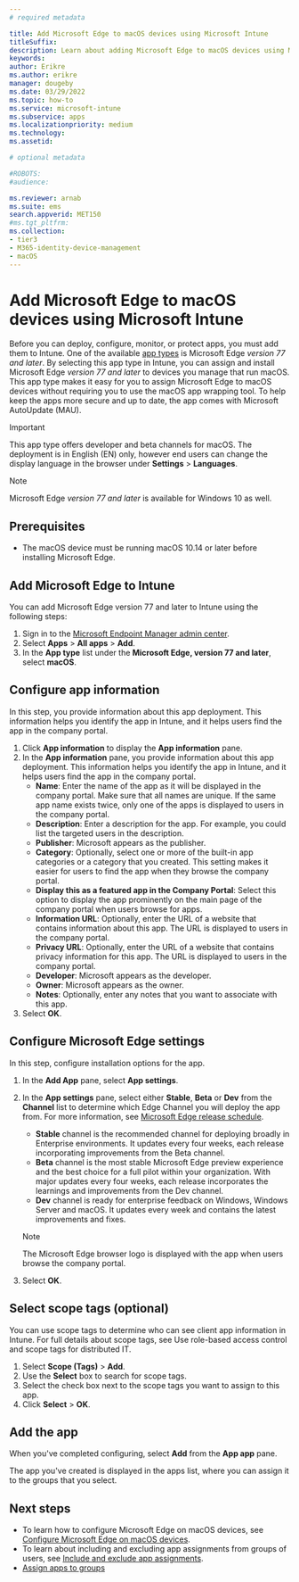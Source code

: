 ```yaml
---
# required metadata

title: Add Microsoft Edge to macOS devices using Microsoft Intune
titleSuffix:
description: Learn about adding Microsoft Edge to macOS devices using Microsoft Intune.
keywords:
author: Erikre
ms.author: erikre
manager: dougeby
ms.date: 03/29/2022
ms.topic: how-to
ms.service: microsoft-intune
ms.subservice: apps
ms.localizationpriority: medium
ms.technology:
ms.assetid: 

# optional metadata

#ROBOTS:
#audience:

ms.reviewer: arnab
ms.suite: ems
search.appverid: MET150
#ms.tgt_pltfrm:
ms.collection:
- tier3
- M365-identity-device-management
- macOS
---
```


# Add Microsoft Edge to macOS devices using Microsoft Intune

Before you can deploy, configure, monitor, or protect apps, you must add them to Intune. One of the available [app types](apps-add.md#app-types-in-microsoft-intune) is Microsoft Edge *version 77 and later*. By selecting this app type in Intune, you can assign and install Microsoft Edge *version 77 and later* to devices you manage that run macOS. This app type makes it easy for you to assign Microsoft Edge to macOS devices without requiring you to use the macOS app wrapping tool. To help keep the apps more secure and up to date, the app comes with Microsoft AutoUpdate (MAU).

> [!IMPORTANT]
> This app type offers developer and beta channels for macOS. The deployment is in English (EN) only, however end users can change the display language in the browser under **Settings** > **Languages**. 

> [!NOTE]
> Microsoft Edge *version 77 and later* is available for Windows 10 as well.

## Prerequisites

- The macOS device must be running macOS 10.14 or later before installing Microsoft Edge.

## Add Microsoft Edge to Intune

You can add Microsoft Edge version 77 and later to Intune using the following steps:

1. Sign in to the [Microsoft Endpoint Manager admin center](https://go.microsoft.com/fwlink/?linkid=2109431).
2. Select **Apps** > **All apps** > **Add**.
3. In the **App type** list under the **Microsoft Edge, version 77 and later**, select **macOS**.

## Configure app information
In this step, you provide information about this app deployment. This information helps you identify the app in Intune, and it helps users find the app in the company portal.

1. Click **App information** to display the **App information** pane.
2. In the **App information** pane, you provide information about this app deployment. This information helps you identify the app in Intune, and it helps users find the app in the company portal.
    - **Name**: Enter the name of the app as it will be displayed in the company portal. Make sure that all names are unique. If the same app name exists twice, only one of the apps is displayed to users in the company portal.
    - **Description**: Enter a description for the app. For example, you could list the targeted users in the description.
    - **Publisher**: Microsoft appears as the publisher.
    - **Category**: Optionally, select one or more of the built-in app categories or a category that you created. This setting makes it easier for users to find the app when they browse the company portal.
    - **Display this as a featured app in the Company Portal**: Select this option to display the app prominently on the main page of the company portal when users browse for apps.
    - **Information URL**: Optionally, enter the URL of a website that contains information about this app. The URL is displayed to users in the company portal.
    - **Privacy URL**: Optionally, enter the URL of a website that contains privacy information for this app. The URL is displayed to users in the company portal.
    - **Developer**: Microsoft appears as the developer.
    - **Owner**: Microsoft appears as the owner.
    - **Notes**: Optionally, enter any notes that you want to associate with this app.
3. Select **OK**.

## Configure Microsoft Edge settings
In this step, configure installation options for the app.

1. In the **Add App** pane, select **App settings**.
2. In the **App settings** pane, select either **Stable**, **Beta** or **Dev** from the **Channel** list to determine which Edge Channel you will deploy the app from. For more information, see [Microsoft Edge release schedule](/DeployEdge/microsoft-edge-release-schedule).

    - **Stable** channel is the recommended channel for deploying broadly in Enterprise environments. It updates every four weeks, each release incorporating improvements from the Beta channel.
    - **Beta** channel is the most stable Microsoft Edge preview experience and the best choice for a full pilot within your organization. With major updates every four weeks, each release incorporates the learnings and improvements from the Dev channel.
    - **Dev** channel is ready for enterprise feedback on Windows, Windows Server and macOS. It updates every week and contains the latest improvements and fixes.

    > [!NOTE]
    > The Microsoft Edge browser logo is displayed with the app when users browse the company portal.

3.    Select **OK**.

## Select scope tags (optional)
You can use scope tags to determine who can see client app information in Intune. For full details about scope tags, see Use role-based access control and scope tags for distributed IT.
1.    Select **Scope (Tags)** > **Add**.
2.    Use the **Select** box to search for scope tags.
3.    Select the check box next to the scope tags you want to assign to this app.
4.    Click **Select** > **OK**.

## Add the app
When you've completed configuring, select **Add** from the **App app** pane. 

The app you've created is displayed in the apps list, where you can assign it to the groups that you select.

## Next steps
- To learn how to configure Microsoft Edge on macOS devices, see [Configure Microsoft Edge on macOS devices](/deployedge/configure-microsoft-edge-on-mac).
- To learn about including and excluding app assignments from groups of users, see [Include and exclude app assignments](apps-inc-exl-assignments.md).
- [Assign apps to groups](apps-deploy.md)